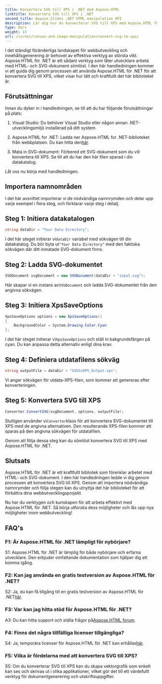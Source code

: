 ```yaml
---
title: Konvertera SVG till XPS i .NET med Aspose.HTML
linktitle: Konvertera SVG till XPS i .NET
second_title: Aspose.Slides .NET HTML manipulation API
description: Lär dig hur du konverterar SVG till XPS med Aspose.HTML för .NET. Öka din webbutveckling med detta kraftfulla bibliotek.
type: docs
weight: 13
url: /sv/net/canvas-and-image-manipulation/convert-svg-to-xps/
---
```


I det ständigt föränderliga landskapet för webbutveckling och innehållsgenerering är behovet av effektiva verktyg av största vikt. Aspose.HTML för .NET är ett sådant verktyg som låter utvecklare arbeta med HTML- och SVG-dokument sömlöst. I den här handledningen kommer vi att guida dig genom processen att använda Aspose.HTML för .NET för att konvertera SVG till XPS, vilket visar hur lätt och kraftfullt det här biblioteket är.

## Förutsättningar

Innan du dyker in i handledningen, se till att du har följande förutsättningar på plats:

1. Visual Studio: Du behöver Visual Studio eller någon annan .NET-utvecklingsmiljö installerad på ditt system.

2.  Aspose.HTML for .NET: Ladda ner Aspose.HTML for .NET-biblioteket från webbplatsen. Du kan hitta den[här](https://releases.aspose.com/html/net/).

3. Mata in SVG-dokument: Förbered ett SVG-dokument som du vill konvertera till XPS. Se till att du har den här filen sparad i din datakatalog.

Låt oss nu börja med handledningen.

## Importera namnområden

I det här avsnittet importerar vi de nödvändiga namnrymden och delar upp varje exempel i flera steg, och förklarar varje steg i detalj.

## Steg 1: Initiera datakatalogen

```csharp
string dataDir = "Your Data Directory";
```

 I det här steget initierar vi`dataDir` variabel med sökvägen till din datakatalog. Du bör byta ut`"Your Data Directory"` med den faktiska sökvägen där ditt inmatade SVG-dokument finns.

## Steg 2: Ladda SVG-dokumentet

```csharp
SVGDocument svgDocument = new SVGDocument(dataDir + "input.svg");
```

 Här skapar vi en instans av`SVGDocument` och ladda SVG-dokumentet från den angivna sökvägen.

## Steg 3: Initiera XpsSaveOptions

```csharp
XpsSaveOptions options = new XpsSaveOptions()
{
    BackgroundColor = System.Drawing.Color.Cyan
};
```

 I det här steget initierar vi`XpsSaveOptions` och ställ in bakgrundsfärgen på cyan. Du kan anpassa detta alternativ enligt dina krav.

## Steg 4: Definiera utdatafilens sökväg

```csharp
string outputFile = dataDir + "SVGtoXPS_Output.xps";
```

Vi anger sökvägen för utdata-XPS-filen, som kommer att genereras efter konverteringen.

## Steg 5: Konvertera SVG till XPS

```csharp
Converter.ConvertSVG(svgDocument, options, outputFile);
```

 Slutligen använder vi`Converter`klass för att konvertera SVG-dokumentet till XPS med de angivna alternativen. Den resulterande XPS-filen kommer att sparas på den angivna sökvägen för utdatafilen.

Genom att följa dessa steg kan du sömlöst konvertera SVG till XPS med Aspose.HTML för .NET.

## Slutsats

Aspose.HTML för .NET är ett kraftfullt bibliotek som förenklar arbetet med HTML- och SVG-dokument. I den här handledningen ledde vi dig genom processen att konvertera SVG till XPS. Genom att importera nödvändiga namnrymder och följa stegen kan du utnyttja det här biblioteket för att förbättra dina webbutvecklingsprojekt.

Nu har du verktygen och kunskapen för att arbeta effektivt med Aspose.HTML för .NET. Så börja utforska dess möjligheter och lås upp nya möjligheter inom webbutveckling!

## FAQ's

### F1: Är Aspose.HTML för .NET lämpligt för nybörjare?

S1: Aspose.HTML för .NET är lämplig för både nybörjare och erfarna utvecklare. Den erbjuder omfattande dokumentation som hjälper dig att komma igång.

### F2: Kan jag använda en gratis testversion av Aspose.HTML för .NET?

S2: Ja, du kan få tillgång till en gratis testversion av Aspose.HTML för .NET[här](https://releases.aspose.com/).

### F3: Var kan jag hitta stöd för Aspose.HTML för .NET?

 A3: Du kan hitta support och ställa frågor på[Aspose.HTML forum](https://forum.aspose.com/).

### F4: Finns det några tillfälliga licenser tillgängliga?

 S4: Ja, temporära licenser för Aspose.HTML för .NET kan erhållas[här](https://purchase.aspose.com/temporary-license/).

### F5: Vilka är fördelarna med att konvertera SVG till XPS?

S5: Om du konverterar SVG till XPS kan du skapa vektorgrafik som enkelt kan ses och skrivas ut i olika applikationer, vilket gör det till ett värdefullt verktyg för dokumentgenerering och utskriftsuppgifter.